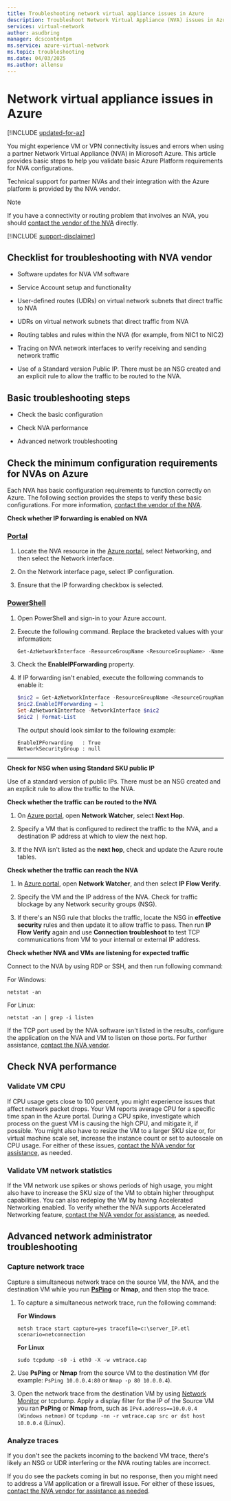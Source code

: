 ```yaml
---
title: Troubleshooting network virtual appliance issues in Azure
description: Troubleshoot Network Virtual Appliance (NVA) issues in Azure and validate basic Azure Platform requirements for NVA configurations.
services: virtual-network
author: asudbring
manager: dcscontentpm
ms.service: azure-virtual-network
ms.topic: troubleshooting
ms.date: 04/03/2025
ms.author: allensu
---
```


# Network virtual appliance issues in Azure

[!INCLUDE [updated-for-az](~/reusable-content/ce-skilling/azure/includes/updated-for-az.md)]

You might experience VM or VPN connectivity issues and errors when using a partner Network Virtual Appliance (NVA) in Microsoft Azure. This article provides basic steps to help you validate basic Azure Platform requirements for NVA configurations.

Technical support for partner NVAs and their integration with the Azure platform is provided by the NVA vendor.

> [!NOTE]
> If you have a connectivity or routing problem that involves an NVA, you should [contact the vendor of the NVA](https://mskb.pkisolutions.com/kb/2984655) directly.

[!INCLUDE [support-disclaimer](~/reusable-content/ce-skilling/azure/includes/support-disclaimer.md)]

## Checklist for troubleshooting with NVA vendor

- Software updates for NVA VM software

- Service Account setup and functionality

- User-defined routes (UDRs) on virtual network subnets that direct traffic to NVA

- UDRs on virtual network subnets that direct traffic from NVA

- Routing tables and rules within the NVA (for example, from NIC1 to NIC2)

- Tracing on NVA network interfaces to verify receiving and sending network traffic

- Use of a Standard version Public IP. There must be an NSG created and an explicit rule to allow the traffic to be routed to the NVA.

## Basic troubleshooting steps

- Check the basic configuration

- Check NVA performance

- Advanced network troubleshooting

## Check the minimum configuration requirements for NVAs on Azure

Each NVA has basic configuration requirements to function correctly on Azure. The following section provides the steps to verify these basic configurations. For more information, [contact the vendor of the NVA](https://mskb.pkisolutions.com/kb/2984655).

**Check whether IP forwarding is enabled on NVA**

### [Portal](#tab/portal)

1. Locate the NVA resource in the [Azure portal](https://portal.azure.com), select Networking, and then select the Network interface.

1. On the Network interface page, select IP configuration.

1. Ensure that the IP forwarding checkbox is selected.

### [PowerShell](#tab/powershell)

1. Open PowerShell and sign-in to your Azure account.

1. Execute the following command. Replace the bracketed values with your information:

   ```powershell
   Get-AzNetworkInterface -ResourceGroupName <ResourceGroupName> -Name <NicName>
   ```

1. Check the **EnableIPForwarding** property.

1. If IP forwarding isn't enabled, execute the following commands to enable it:

    ```powershell
    $nic2 = Get-AzNetworkInterface -ResourceGroupName <ResourceGroupName> -Name <NicName>
    $nic2.EnableIPForwarding = 1
    Set-AzNetworkInterface -NetworkInterface $nic2
    $nic2 | Format-List
    ```

   The output should look similar to the following example:

   ```output
   EnableIPForwarding   : True
   NetworkSecurityGroup : null
   ```

---

**Check for NSG when using Standard SKU public IP**

Use of a standard version of public IPs. There must be an NSG created and an explicit rule to allow the traffic to the NVA.

**Check whether the traffic can be routed to the NVA**

1. On [Azure portal](https://portal.azure.com), open **Network Watcher**, select **Next Hop**.

1. Specify a VM that is configured to redirect the traffic to the NVA, and a destination IP address at which to view the next hop. 

1. If the NVA isn't listed as the **next hop**,  check and update the Azure route tables.

**Check whether the traffic can reach the NVA**

1. In [Azure portal](https://portal.azure.com), open **Network Watcher**, and then select **IP Flow Verify**. 

1. Specify the VM and the IP address of the NVA. Check for traffic blockage by any Network security groups (NSG).

1. If there's an NSG rule that blocks the traffic, locate the NSG in **effective security** rules and then update it to allow traffic to pass. Then run **IP Flow Verify** again and use **Connection troubleshoot** to test TCP communications from VM to your internal or external IP address.

**Check whether NVA and VMs are listening for expected traffic**

Connect to the NVA by using RDP or SSH, and then run following command:

For Windows:

```console
netstat -an
```

For Linux:

```console
netstat -an | grep -i listen
```

If the TCP port used by the NVA software isn't listed in the results, configure the application on the NVA and VM to listen on those ports. For further assistance, [contact the NVA vendor](https://mskb.pkisolutions.com/kb/2984655).

## Check NVA performance

### Validate VM CPU

If CPU usage gets close to 100 percent, you might experience issues that affect network packet drops. Your VM reports average CPU for a specific time span in the Azure portal. During a CPU spike, investigate which process on the guest VM is causing the high CPU, and mitigate it, if possible. You might also have to resize the VM to a larger SKU size or, for virtual machine scale set, increase the instance count or set to autoscale on CPU usage. For either of these issues, [contact the NVA vendor for assistance](https://mskb.pkisolutions.com/kb/2984655), as needed.

### Validate VM network statistics

If the VM network use spikes or shows periods of high usage, you might also have to increase the SKU size of the VM to obtain higher throughput capabilities. You can also redeploy the VM by having Accelerated Networking enabled. To verify whether the NVA supports Accelerated Networking feature, [contact the NVA vendor for assistance](https://mskb.pkisolutions.com/kb/2984655), as needed.

## Advanced network administrator troubleshooting

### Capture network trace
Capture a simultaneous network trace on the source VM, the NVA, and the destination VM while you run **[PsPing](/sysinternals/downloads/psping)** or **Nmap**, and then stop the trace.

1. To capture a simultaneous network trace, run the following command:

   **For Windows**
    
    ```console
   netsh trace start capture=yes tracefile=c:\server_IP.etl scenario=netconnection
    ```

   **For Linux**

   ```console
   sudo tcpdump -s0 -i eth0 -X -w vmtrace.cap
    ```

1. Use **PsPing** or **Nmap** from the source VM to the destination VM (for example: `PsPing 10.0.0.4:80` or `Nmap -p 80 10.0.0.4`).

1. Open the network trace from the destination VM by using [Network Monitor](https://download.cnet.com/s/network-monitor) or tcpdump. Apply a display filter for the IP of the Source VM you ran **PsPing** or **Nmap** from, such as `IPv4.address==10.0.0.4 (Windows netmon)` or `tcpdump -nn -r vmtrace.cap src or dst host 10.0.0.4` (Linux).

### Analyze traces

If you don't see the packets incoming to the backend VM trace, there's likely an NSG or UDR interfering or the NVA routing tables are incorrect.

If you do see the packets coming in but no response, then you might need to address a VM application or a firewall issue. For either of these issues, [contact the NVA vendor for assistance as needed](https://mskb.pkisolutions.com/kb/2984655).
